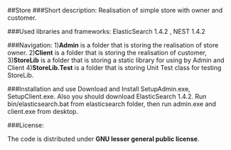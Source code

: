 ##Store
###Short description:
Realisation of simple store with owner and customer.

###Used libraries and frameworks:
ElasticSearch 1.4.2 , NEST 1.4.2

###Navigation:
1)**Admin** is a folder that is storing the realisation of store owner.
2)**Client** is a folder that is storing the realisation of customer,
3)**StoreLib** is a folder that is storing a static library for using by Admin and Client
4)**StoreLib.Test** is a folder that is storing Unit Test class for testing StoreLib.

###Installation and use
Download and Install SetupAdmin.exe, SetupClient.exe. Also you should download ElasticSearch 1.4.2. Run bin/elasticsearch.bat from elasticsearch folder, then run admin.exe and client.exe from desktop.

###License:

The code is distributed under **GNU lesser general public license**.
